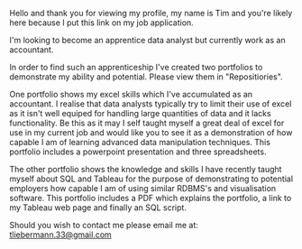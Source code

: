 Hello and thank you for viewing my profile, my name is Tim and you're likely here because I put this link on my job application.

I'm looking to become an apprentice data analyst but currently work as an accountant.

In order to find such an apprenticeship I've created two portfolios to demonstrate my ability and potential. Please view them in
"Repositiories".

One portfolio shows my excel skills which I've accumulated as an accountant. I realise that data analysts typically try to limit
their use of excel as it isn't well equiped for handling large quantities of data and it lacks functionality. Be this as it may I
self taught myself a great deal of excel for use in my current job and would like you to see it as a demonstration of how 
capable I am of learning advanced data manipulation techniques. This portfolio includes a powerpoint presentation and three spreadsheets.

The other portfolio shows the knowledge and skills I have recently taught myself about SQL and Tableau for the purpose of demonstrating 
to potential employers how capable I am of using similar RDBMS's and visualisation software. This portfolio includes a PDF which explains
the portfolio, a link to my Tableau web page and finally an SQL script.

Should you wish to contact me please email me at: tliebermann.33@gmail.com

<!---
TimLieb/TimLieb is a ✨ special ✨ repository because its `README.md` (this file) appears on your GitHub profile.
You can click the Preview link to take a look at your changes.
--->
